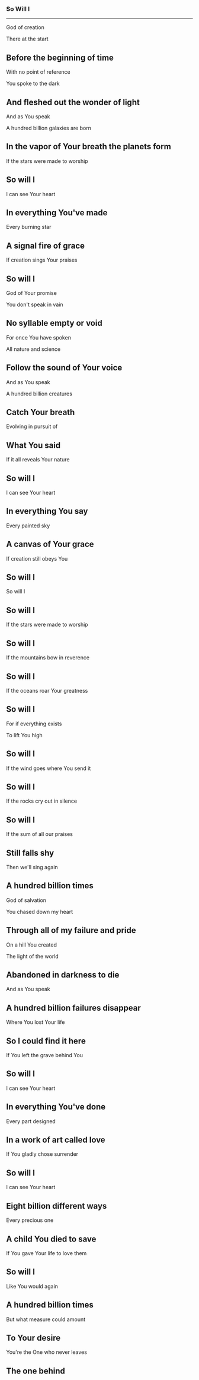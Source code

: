 ### So Will I <!-- .element: class="lyrics" -->
---
God of creation

There at the start

Before the beginning of time
---
With no point of reference

You spoke to the dark

And fleshed out the wonder of light
---
And as You speak

A hundred billion galaxies are born

In the vapor of Your breath the planets form
---
If the stars were made to worship

So will I
---
I can see Your heart

In everything You've made
---
Every burning star

A signal fire of grace
---
If creation sings Your praises

So will I
---
God of Your promise

You don't speak in vain

No syllable empty or void
---
For once You have spoken

All nature and science

Follow the sound of Your voice
---
And as You speak

A hundred billion creatures

Catch Your breath
---
Evolving in pursuit of

What You said
---
If it all reveals Your nature

So will I
---
I can see Your heart

In everything You say
---
Every painted sky

A canvas of Your grace
---
If creation still obeys You

So will I
---
So will I

So will I
---
If the stars were made to worship

So will I
---
If the mountains bow in reverence

So will I
---
If the oceans roar Your greatness

So will I
---
For if everything exists

To lift You high

So will I
---
If the wind goes where You send it

So will I
---
If the rocks cry out in silence

So will I
---
If the sum of all our praises

Still falls shy
---
Then we'll sing again

A hundred billion times
---
God of salvation

You chased down my heart

Through all of my failure and pride
---
On a hill You created

The light of the world

Abandoned in darkness to die
---
And as You speak

A hundred billion failures disappear
---
Where You lost Your life

So I could find it here
---
If You left the grave behind You

So will I
---
I can see Your heart

In everything You've done
---
Every part designed

In a work of art called love
---
If You gladly chose surrender

So will I
---
I can see Your heart

Eight billion different ways
---
Every precious one

A child You died to save
---
If You gave Your life to love them

So will I
---
Like You would again

A hundred billion times
---
But what measure could amount

To Your desire
---
You're the One who never leaves

The one behind
---
